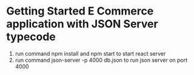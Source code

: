 # Getting Started E Commerce application with JSON Server typecode

1. run command npm install and npm start to start react server
2. run command json-server -p 4000 db.json to run json server on port 4000


